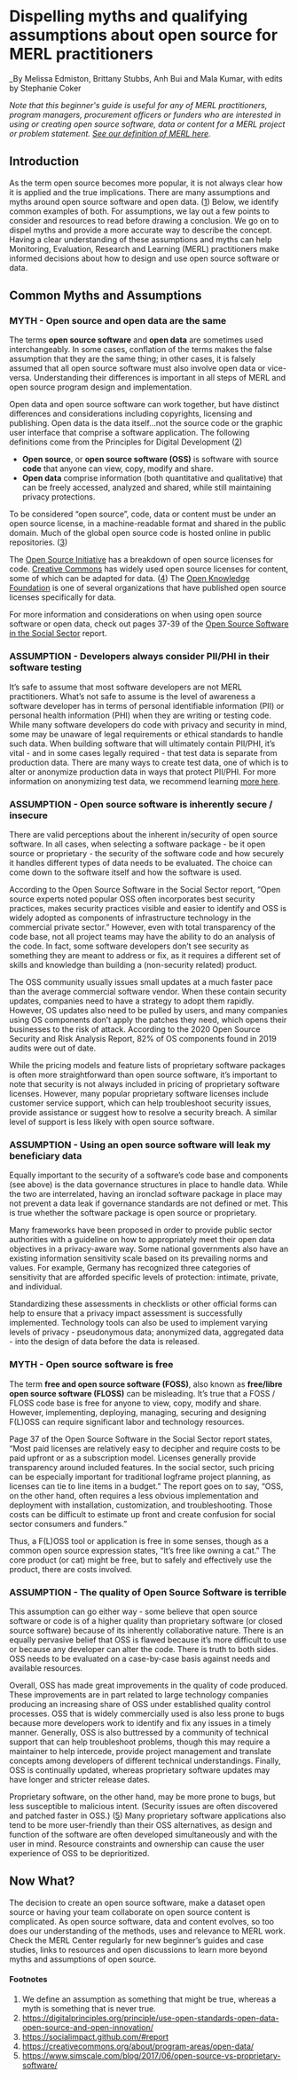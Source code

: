 # Dispelling myths and qualifying assumptions about open source for MERL practitioners

_By Melissa Edmiston, Brittany Stubbs, Anh Bui and Mala Kumar, with edits by Stephanie Coker

_Note that this beginner's guide is useful for any of MERL practitioners, program managers, procurement officers or funders who are interested in using or creating open source software, data or content for a MERL project or problem statement. [See our definition of MERL here](https://github.com/MERLTech/MERL-Center-public/blob/main/MERLdefinition.md)._

## Introduction
As the term open source becomes more popular, it is not always clear how it is applied and the true implications. There are many assumptions and myths around open source software and open data. ([1](https://github.com/MERLTech/MERL-Center-public/new/main/learning-content/beginners-guides/#footnotes)) Below, we identify common examples of both. For assumptions, we lay out a few points to consider and resources to read before drawing a conclusion. We go on to dispel myths and provide a more accurate way to describe the concept. Having a clear understanding of these assumptions and myths can help Monitoring, Evaluation, Research and Learning (MERL) practitioners make informed decisions about how to design and use open source software or data.

## Common Myths and Assumptions

### MYTH - Open source and open data are the same 
The terms **open source software** and **open data** are sometimes used interchangeably. In some cases, conflation of the terms makes the false assumption that they are the same thing; in other cases, it is falsely assumed that all open source software must also involve open data or vice-versa. Understanding their differences is important in all steps of MERL and open source program design and implementation.

Open data and open source software can work together, but have distinct differences and considerations including copyrights, licensing and publishing. Open data is the data itself...not the source code or the graphic user interface that comprise a software application. The following definitions come from the Principles for Digital Development ([2](https://github.com/MERLTech/MERL-Center-public/new/main/learning-content/beginners-guides/#footnotes))

- **Open source**, or **open source software (OSS)** is software with source **code** that anyone can view, copy, modify and share. 
- **Open data** comprise information (both quantitative and qualitative)  that can be freely accessed, analyzed and shared, while still maintaining privacy protections. 

To be considered “open source”, code, data or content must be under an open source license, in a machine-readable format and shared in the public domain. Much of the global open source code is hosted online in public repositories. ([3](https://github.com/MERLTech/MERL-Center-public/new/main/learning-content/beginners-guides/#footnotes))

The [Open Source Initiative](https://opensource.org/licenses) has a breakdown of open source licenses for code. [Creative Commons](https://creativecommons.org/licenses/) has widely used open source licenses for content, some of which can be adapted for data. ([4](https://github.com/MERLTech/MERL-Center-public/new/main/learning-content/beginners-guides/#footnotes)) The [Open Knowledge Foundation](https://opendatacommons.org/licenses/) is one of several organizations that have published open source licenses specifically for data.

For more information and considerations on when using open source software or open data, check out pages 37-39 of the [Open Source Software in the Social Sector](https://socialimpact.github.com/#report) report.

### ASSUMPTION - Developers always consider PII/PHI in their software testing 
It’s safe to assume that most software developers are not MERL practitioners. What’s not safe to assume is the level of awareness a software developer has in terms of personal identifiable information (PII) or personal health information (PHI) when they are writing or testing code. While many software developers do code with privacy and security in mind, some may be unaware of legal requirements or ethical standards to handle such data. When building software that will ultimately contain PII/PHI, it’s vital - and in some cases legally required - that test data is separate from production data. There are many ways to create test data, one of which is to alter or anonymize production data in ways that protect PII/PHI. For more information on anonymizing test data, we recommend learning [more here](https://www.endava.com/en/blog/Engineering/2020/Creating-Relevant-Test-Data-Without-Using-PII). 

### ASSUMPTION - Open source software is inherently secure / insecure
There are valid perceptions about the inherent in/security of open source software. In all cases, when selecting a software package - be it open source or proprietary - the security of the software code and how securely it handles different types of data needs to be evaluated. The choice can come down to the software itself and how the software is used.

According to the Open Source Software in the Social Sector report, “Open source experts noted popular OSS often incorporates best security practices, makes security practices visible and easier to identify and OSS is widely adopted as components of infrastructure technology in the commercial private sector.” However, even with total transparency of the code base, not all project teams may have the ability to do an analysis of the code. In fact, some software developers don’t see security as something they are meant to address or fix, as it requires a different set of skills and knowledge than building a (non-security related) product.

The OSS community usually issues small updates at a much faster pace than the average commercial software vendor. When these contain security updates, companies need to have a strategy to adopt them rapidly. However, OS updates also need to be pulled by users, and many companies using OS components don’t apply the patches they need, which opens their businesses to the risk of attack. According to the 2020 Open Source Security and Risk Analysis Report, 82% of OS components found in 2019 audits were out of date.

While the pricing models and feature lists of proprietary software packages is often more straightforward than open source software, it’s important to note that security is not always included in pricing of proprietary software licenses. However, many popular proprietary software licenses include customer service support, which can help troubleshoot security issues, provide assistance or suggest how to resolve a security breach. A similar level of support is less likely with open source software.

### ASSUMPTION - Using an open source software will leak my beneficiary data
Equally important to the security of a software’s code base and components (see above) is the data governance structures in place to handle data. While the two are interrelated, having an ironclad software package in place may not prevent a data leak if governance standards are not defined or met. This is true whether the software package is open source or proprietary.

Many frameworks have been proposed in order to provide public sector authorities with a guideline on how to appropriately meet their open data objectives in a privacy-aware way. Some national governments also have an existing information sensitivity scale based on its prevailing norms and values. For example, Germany has recognized three categories of sensitivity that are afforded specific levels of protection: intimate, private, and individual. 

Standardizing these assessments in checklists or other official forms can help to ensure that a privacy impact assessment is successfully implemented. Technology tools can also be used to implement varying levels of privacy - pseudonymous data; anonymized data, aggregated data - into the design of data before the data is released.

### MYTH - Open source software is free
The term **free and open source software (FOSS)**, also known as **free/libre open source software (FLOSS)** can be misleading. It’s true that a FOSS / FLOSS code base is free for anyone to view, copy, modify and share. However, implementing, deploying, managing, securing and designing F(L)OSS can require significant labor and technology resources.

Page 37 of the Open Source Software in the Social Sector report states, “Most paid licenses are relatively easy to decipher and require costs to be paid upfront or as a subscription model. Licenses generally provide transparency around included features. In the social sector, such pricing can be especially important for traditional logframe project planning, as licenses can tie to line items in a budget.” The report goes on to say, “OSS, on the other hand, often requires a less obvious implementation and deployment with installation, customization, and troubleshooting. Those costs can be difficult to estimate up front and create confusion for social sector consumers and funders.”

Thus, a F(L)OSS tool or application is free in some senses, though as a common open source expression states, “It’s free like owning a cat.” The core product (or cat) might be free, but to safely and effectively use the product, there are costs involved.

### ASSUMPTION - The quality of Open Source Software is terrible
This assumption can go either way - some believe that open source software or code is of a higher quality than proprietary software (or closed source software) because of its inherently collaborative nature. There is an equally pervasive belief that OSS is flawed because it’s more difficult to use or because any developer can alter the code. There is truth to both sides. OSS needs to be evaluated on a case-by-case basis against needs and available resources.

Overall, OSS has made great improvements in the quality of code produced. These improvements are in part related to large technology companies producing an increasing share of OSS under established quality control processes. OSS that is widely commercially used is also less prone to bugs because more developers work to identify and fix any issues in a timely manner. Generally, OSS is also buttressed by a community of technical support that can help troubleshoot problems, though this may require a maintainer to help intercede, provide project management and translate concepts among developers of different technical understandings. Finally, OSS is continually updated, whereas proprietary software updates may have longer and stricter release dates.

Proprietary software, on the other hand, may be more prone to bugs, but less susceptible to malicious intent. (Security issues are often discovered and patched faster in OSS.) ([5](https://github.com/MERLTech/MERL-Center-public/new/main/learning-content/beginners-guides/#footnotes)) Many proprietary software applications also tend to be more user-friendly than their OSS alternatives, as design and function of the software are often developed simultaneously and with the user in mind. Resource constraints and ownership can cause the user experience of OSS to be deprioritized. 

## Now What?
The decision to create an open source software, make a dataset open source or having your team collaborate on open source content is complicated. As open source software, data and content evolves, so too does our understanding of the methods, uses and relevance to MERL work. Check the MERL Center regularly for new beginner’s guides and case studies, links to resources and open discussions to learn more beyond myths and assumptions of open source. 

#### Footnotes
1. We define an assumption as something that might be true, whereas a myth is something that is never true.
2. https://digitalprinciples.org/principle/use-open-standards-open-data-open-source-and-open-innovation/
3. https://socialimpact.github.com/#report 
4. https://creativecommons.org/about/program-areas/open-data/ 
5. https://www.simscale.com/blog/2017/06/open-source-vs-proprietary-software/
